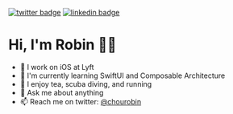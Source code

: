 [![twitter badge](https://img.shields.io/badge/@chourobin-blue?style=flat&logo=twitter)](https://twitter.com/chourobin)
[![linkedin badge](https://img.shields.io/badge/@robinchou-gray?style=flat&logo=linkedin)](https://www.linkedin.com/in/robinchou)

# Hi, I'm Robin 👋🏻

- 🚕 I work on iOS at Lyft
- 🌱 I'm currently learning SwiftUI and Composable Architecture
- 🤿 I enjoy tea, scuba diving, and running
- 💬 Ask me about anything
- 📫 Reach me on twitter: [@chourobin](https://twitter.com/chourobin)
